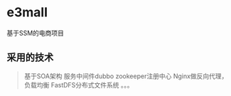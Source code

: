 # e3mall
基于SSM的电商项目

## 采用的技术
> 基于SOA架构
> 服务中间件dubbo
> zookeeper注册中心
> Nginx做反向代理，负载均衡
> FastDFS分布式文件系统
> 。。。
